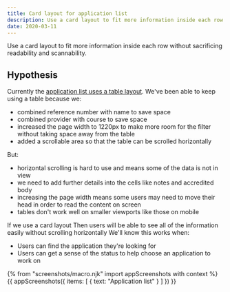 ```yaml
---
title: Card layout for application list
description: Use a card layout to fit more information inside each row without sacrificing readability and scannability.
date: 2020-03-11
---
```


Use a card layout to fit more information inside each row without sacrificing readability and scannability.

## Hypothesis

Currently the [application list uses a table layout](/manage-teacher-training-applications/filtering-applications#application-list). We've been able to keep using a table because we:

- combined reference number with name to save space
- combined provider with course to save space
- increased the page width to 1220px to make more room for the filter without taking space away from the table
- added a scrollable area so that the table can be scrolled horizontally

But:

- horizontal scrolling is hard to use and means some of the data is not in view
- we need to add further details into the cells like notes and accredited body
- increasing the page width means some users may need to move their head in order to read the content on screen
- tables don't work well on smaller viewports like those on mobile

If we use a card layout
Then users will be able to see all of the information easily without scrolling horizontally
We'll know this works when:

- Users can find the application they're looking for
- Users can get a sense of the status to help choose an application to work on

{% from "screenshots/macro.njk" import appScreenshots with context %}
{{ appScreenshots({
  items: [
    {
      text: "Application list"
    }
  ]
}) }}
